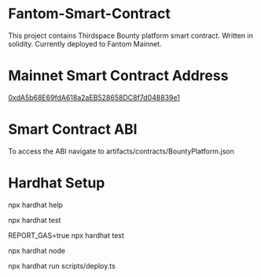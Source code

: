 # Fantom-Smart-Contract

This project contains Thirdspace Bounty platform smart contract. Written in solidity. Currently deployed to Fantom Mainnet.

#  Mainnet Smart Contract Address
[0xdA5b68E69fdA618a2aEB528658DC8f7d048839e1](https://ftmscan.com/address/0xdA5b68E69fdA618a2aEB528658DC8f7d048839e1)


# Smart Contract ABI
To access the ABI navigate to artifacts/contracts/BountyPlatform.json

# Hardhat Setup
npx hardhat help

npx hardhat test

REPORT_GAS=true npx hardhat test

npx hardhat node

npx hardhat run scripts/deploy.ts


